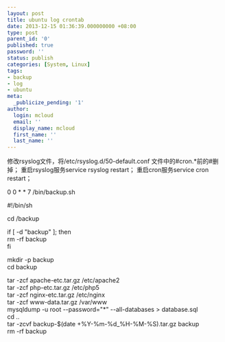 ```yaml
---
layout: post
title: ubuntu log crontab
date: 2013-12-15 01:36:39.000000000 +08:00
type: post
parent_id: '0'
published: true
password: ''
status: publish
categories: [System, Linux]
tags:
- backup
- log
- ubuntu
meta:
  _publicize_pending: '1'
author:
  login: mcloud
  email: ''
  display_name: mcloud
  first_name: ''
  last_name: ''
---
```

<p>修改rsyslog文件，将/etc/rsyslog.d/50-default.conf 文件中的#cron.*前的#删掉； 重启rsyslog服务service rsyslog restart； 重启cron服务service cron restart；</p>
<p>0 0 * * 7 /bin/backup.sh</p>
<p>#!/bin/sh</p>
<p>cd /backup</p>
<p>if [ -d "backup" ]; then<br />
rm -rf backup<br />
fi</p>
<p>mkdir -p backup<br />
cd backup</p>
<p>tar -zcf apache-etc.tar.gz /etc/apache2<br />
tar -zcf php-etc.tar.gz /etc/php5<br />
tar -zcf nginx-etc.tar.gz /etc/nginx<br />
tar -zcf www-data.tar.gz /var/www<br />
mysqldump -u root --password="*" --all-databases &gt; database.sql<br />
cd ..<br />
tar -zcvf backup-$(date +%Y-%m-%d_%H-%M-%S).tar.gz backup<br />
rm -rf backup</p>
